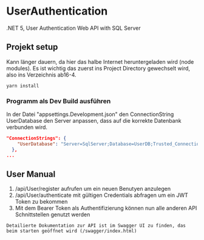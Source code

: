 # UserAuthentication
.NET 5, User Authentication Web API with SQL Server

## Projekt setup

Kann länger dauern, da hier das halbe Internet heruntergeladen wird (node modules).
Es ist wichtig das zuerst ins Project Directory gewechselt wird, also ins Verzeichnis ab16-4.

```
yarn install
```

### Programm als Dev Build ausführen

In der Datei "appsettings.Development.json" den ConnectionString UserDatabase den Server anpassen, dass auf die korrekte Datenbank verbunden wird.

```json
"ConnectionStrings": {
    "UserDatabase": "Server=SqlServer;Database=UserDB;Trusted_Connection=True;"
  },
...
```

## User Manual

1. /api/User/register aufrufen um ein neuen Benutyen anzulegen
2. /api/User/authenticate mit gültigen Credentials abfragen um ein JWT Token zu bekommen
3. Mit dem Bearer Token als Authentifizierung können nun alle anderen API Schnittstellen genutzt werden 

`Detailierte Dokumentation zur API ist im Swagger UI zu finden, das beim starten geöffnet wird (/swagger/index.html)`
